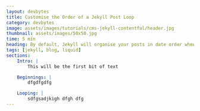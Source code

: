 ```yaml
---
layout: devbytes
title: Customise the Order of a Jekyll Post Loop
category: devbytes
image: assets/images/tutorials/cms-jekyll-contentful/header.jpg
thumbnail: assets/images/50x50.jpg
time: 5 min
heading: By default, Jekyll will organise your posts in date order when looping through them. However you may want, for example, your most popular posts to go first and then the rest organised by date order. In this Dev Byte we'll look at customising the loop order using liquid
tags: [jekyll, blog, liquid]
sections:
    Intro: |
        This will be the first bit of text

    Beginnings: |
        dfgdfgdfg

    Looping: |
        sdfgsadjkigh dfgh dfg
---
```


